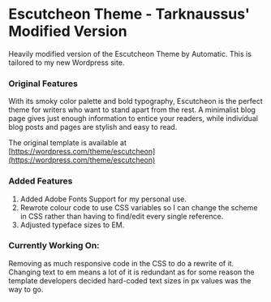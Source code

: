 # Escutcheon Theme - Tarknaussus' Modified Version
Heavily modified version of the Escutcheon Theme by Automatic.  This is tailored to my new Wordpress site.

### Original Features
With its smoky color palette and bold typography, Escutcheon is the perfect theme for writers who want to stand apart from the rest. A minimalist blog page gives just enough information to entice your readers, while individual blog posts and pages are stylish and easy to read.

The original template is available at [https://wordpress.com/theme/escutcheon](https://wordpress.com/theme/escutcheon)

### Added Features
1. Added Adobe Fonts Support for my personal use.
2. Rewrote colour code to use CSS variables so I can change the scheme in CSS rather than having to find/edit every single reference.
3. Adjusted typeface sizes to EM.

### Currently Working On:
Removing as much responsive code in the CSS to do a rewrite of it.  Changing text to em means a lot of it is redundant as for some reason the template developers decided hard-coded text sizes in px values was the way to go.
